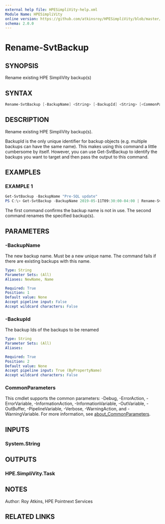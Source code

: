 ```yaml
---
external help file: HPESimpliVity-help.xml
Module Name: HPESimpliVity
online version: https://github.com/atkinsroy/HPESimpliVity/blob/master/docs/Get-SvtDatastoreComputeNode.md
schema: 2.0.0
---
```


# Rename-SvtBackup

## SYNOPSIS

Rename existing HPE SimpliVity backup(s)

## SYNTAX

```PowerShell
Rename-SvtBackup [-BackupName] <String> [-BackupId] <String> [<CommonParameters>]
```

## DESCRIPTION

Rename existing HPE SimpliVity backup(s).

BackupId is the only unique identifier for backup objects (e.g. multiple backups can have the same name). This makes using this command a little cumbersome by itself. However, you can use Get-SvtBackup to identify the backups you want to target and then pass the output to this command.

## EXAMPLES

### EXAMPLE 1

```PowerShell
Get-SvtBackup -BackupName "Pre-SQL update"
PS C:\> Get-SvtBackup -BackupName 2019-05-11T09:30:00-04:00 | Rename-SvtBackup "Pre-SQL update"
```

The first command confirms the backup name is not in use. The second command renames the specified backup(s).

## PARAMETERS

### -BackupName

The new backup name. Must be a new unique name. The command fails if there are existing backups with this name.

```yaml
Type: String
Parameter Sets: (All)
Aliases: NewName, Name

Required: True
Position: 1
Default value: None
Accept pipeline input: False
Accept wildcard characters: False
```

### -BackupId

The backup Ids of the backups to be renamed

```yaml
Type: String
Parameter Sets: (All)
Aliases:

Required: True
Position: 2
Default value: None
Accept pipeline input: True (ByPropertyName)
Accept wildcard characters: False
```

### CommonParameters

This cmdlet supports the common parameters: -Debug, -ErrorAction, -ErrorVariable, -InformationAction, -InformationVariable, -OutVariable, -OutBuffer, -PipelineVariable, -Verbose, -WarningAction, and -WarningVariable. For more information, see [about_CommonParameters](http://go.microsoft.com/fwlink/?LinkID=113216).

## INPUTS

### System.String

## OUTPUTS

### HPE.SimpliVity.Task

## NOTES

Author: Roy Atkins, HPE Pointnext Services

## RELATED LINKS
